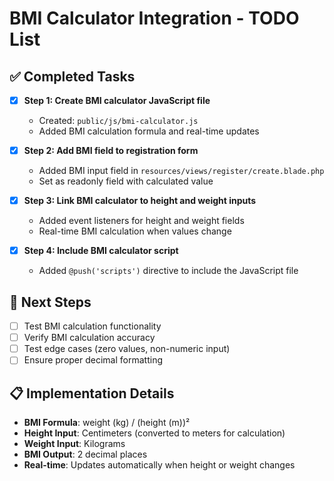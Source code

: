 # BMI Calculator Integration - TODO List

## ✅ Completed Tasks
- [x] **Step 1: Create BMI calculator JavaScript file**
  - Created: `public/js/bmi-calculator.js`
  - Added BMI calculation formula and real-time updates

- [x] **Step 2: Add BMI field to registration form**
  - Added BMI input field in `resources/views/register/create.blade.php`
  - Set as readonly field with calculated value

- [x] **Step 3: Link BMI calculator to height and weight inputs**
  - Added event listeners for height and weight fields
  - Real-time BMI calculation when values change

- [x] **Step 4: Include BMI calculator script**
  - Added `@push('scripts')` directive to include the JavaScript file

## 🎯 Next Steps
- [ ] Test BMI calculation functionality
- [ ] Verify BMI calculation accuracy
- [ ] Test edge cases (zero values, non-numeric input)
- [ ] Ensure proper decimal formatting

## 📋 Implementation Details
- **BMI Formula**: weight (kg) / (height (m))²
- **Height Input**: Centimeters (converted to meters for calculation)
- **Weight Input**: Kilograms
- **BMI Output**: 2 decimal places
- **Real-time**: Updates automatically when height or weight changes

